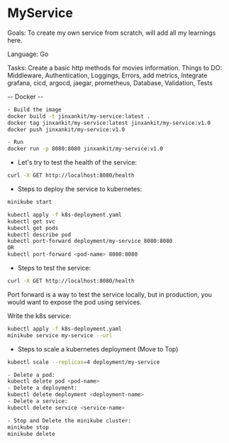 # MyService

Goals: To create my own service from scratch, will add all my learnings here. 

Language: Go

Tasks: Create a basic http methods for movies information.
Things to DO:
Middleware, Authentication, Loggings, Errors, add metrics, Integrate grafana, cicd, argocd, jaegar, prometheus, Database, Validation, Tests

-- Docker --
```sh
- Build the image
docker build -t jinxankit/my-service:latest .
docker tag jinxankit/my-service:latest jinxankit/my-service:v1.0
docker push jinxankit/my-service:v1.0

- Run 
docker run -p 8080:8080 jinxankit/my-service:v1.0
```

- Let's try to test the health of the service:
```sh
curl -X GET http://localhost:8080/health
```

- Steps to deploy the service to kubernetes:
```sh
minikube start

kubectl apply -f k8s-deployment.yaml
kubectl get svc
kubectl get pods
kubectl describe pod
kubectl port-forward deployment/my-service 8080:8080
OR
kubectl port-forward <pod-name> 8080:8080
```

- Steps to test the service:
```sh
curl -X GET http://localhost:8080/health
```

Port forward is a way to test the service locally, but in production, you would want to expose the pod using services.

Write the k8s service:
```sh
kubectl apply -f k8s-deployment.yaml
minikube service my-service --url
```

- Steps to scale a kubernetes deployment (Move to Top)
```sh
kubectl scale --replicas=4 deployment/my-service
```

```sh
- Delete a pod:
kubectl delete pod <pod-name>
- Delete a deployment:
kubectl delete deployment <deployment-name>
- Delete a service:
kubectl delete service <service-name>

- Stop and Delete the minikube cluster:
minikube stop
minikube delete
```

